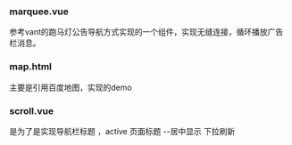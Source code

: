 ### marquee.vue ###
参考vant的跑马灯公告导航方式实现的一个组件，实现无缝连接，循环播放广告栏消息。
### map.html ###
主要是引用百度地图，实现的demo
### scroll.vue ###
是为了是实现导航栏标题 ，active 页面标题 --居中显示
下拉刷新
